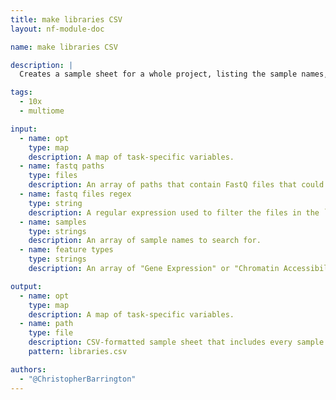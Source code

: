 ```yaml
---
title: make libraries CSV
layout: nf-module-doc

name: make libraries CSV

description: |
  Creates a sample sheet for a whole project, listing the sample names, assay types and paths to FastQ files. It can be subset to produce a sample sheet for a sample.

tags:
  - 10x
  - multiome

input:
  - name: opt
    type: map
    description: A map of task-specific variables.
  - name: fastq paths
    type: files
    description: An array of paths that contain FastQ files that could be added to the sample sheet. 
  - name: fastq files regex
    type: string
    description: A regular expression used to filter the files in the `fastq paths` to identify proper FastQ files.
  - name: samples
    type: strings
    description: An array of sample names to search for.
  - name: feature types
    type: strings
    description: An array of "Gene Expression" or "Chromatin Accessibility" for each sample. This must be the same order as the `samples` channel.

output:
  - name: opt
    type: map
    description: A map of task-specific variables.
  - name: path
    type: file
    description: CSV-formatted sample sheet that includes every sample in the project.
    pattern: libraries.csv

authors:
  - "@ChristopherBarrington"
---
```

